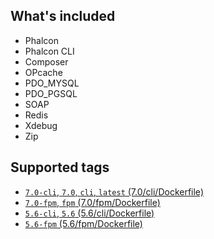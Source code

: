 ## What's included

- Phalcon
- Phalcon CLI
- Composer
- OPcache
- PDO_MYSQL
- PDO_PGSQL
- SOAP
- Redis
- Xdebug
- Zip

## Supported tags

* [`7.0-cli`, `7.0`, `cli`, `latest` (7.0/cli/Dockerfile)](https://github.com/amq/phalcon/blob/master/7.0/cli/Dockerfile)
* [`7.0-fpm`, `fpm` (7.0/fpm/Dockerfile)](https://github.com/amq/phalcon/blob/master/7.0/fpm/Dockerfile)
* [`5.6-cli`, `5.6` (5.6/cli/Dockerfile)](https://github.com/amq/phalcon/blob/master/5.6/cli/Dockerfile)
* [`5.6-fpm` (5.6/fpm/Dockerfile)](https://github.com/amq/phalcon/blob/master/5.6/fpm/Dockerfile)
